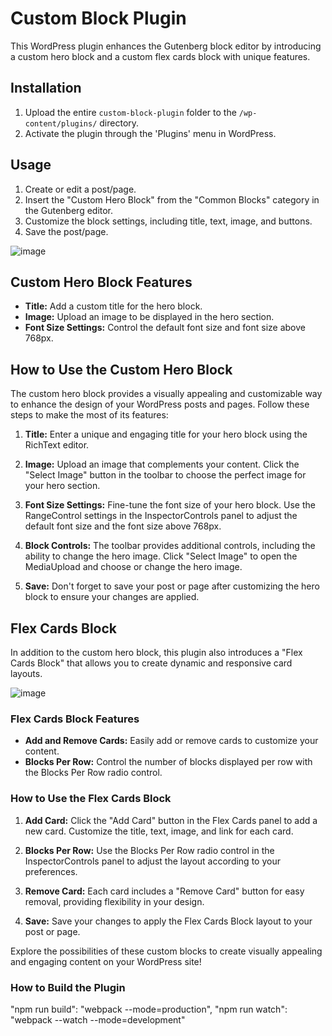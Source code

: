 # Custom Block Plugin

This WordPress plugin enhances the Gutenberg block editor by introducing a custom hero block and a custom flex cards block with unique features.

## Installation

1. Upload the entire `custom-block-plugin` folder to the `/wp-content/plugins/` directory.
2. Activate the plugin through the 'Plugins' menu in WordPress.

## Usage

1. Create or edit a post/page.
2. Insert the "Custom Hero Block" from the "Common Blocks" category in the Gutenberg editor.
3. Customize the block settings, including title, text, image, and buttons.
4. Save the post/page.

![image](https://github.com/Gerg12/gutenberg-block-library/assets/25252407/ed27c68d-61df-4285-b41d-79306b092181)

## Custom Hero Block Features

- **Title:** Add a custom title for the hero block.
- **Image:** Upload an image to be displayed in the hero section.
- **Font Size Settings:** Control the default font size and font size above 768px.

## How to Use the Custom Hero Block

The custom hero block provides a visually appealing and customizable way to enhance the design of your WordPress posts and pages. Follow these steps to make the most of its features:

1. **Title:** Enter a unique and engaging title for your hero block using the RichText editor.

2. **Image:** Upload an image that complements your content. Click the "Select Image" button in the toolbar to choose the perfect image for your hero section.

3. **Font Size Settings:** Fine-tune the font size of your hero block. Use the RangeControl settings in the InspectorControls panel to adjust the default font size and the font size above 768px.

4. **Block Controls:** The toolbar provides additional controls, including the ability to change the hero image. Click "Select Image" to open the MediaUpload and choose or change the hero image.

5. **Save:** Don't forget to save your post or page after customizing the hero block to ensure your changes are applied.

## Flex Cards Block

In addition to the custom hero block, this plugin also introduces a "Flex Cards Block" that allows you to create dynamic and responsive card layouts.

![image](https://github.com/Gerg12/gutenberg-block-library/assets/25252407/ff648cb2-2b82-400d-9f9a-4f0f6e1b06c7)

### Flex Cards Block Features

- **Add and Remove Cards:** Easily add or remove cards to customize your content.
- **Blocks Per Row:** Control the number of blocks displayed per row with the Blocks Per Row radio control.

### How to Use the Flex Cards Block

1. **Add Card:** Click the "Add Card" button in the Flex Cards panel to add a new card. Customize the title, text, image, and link for each card.

2. **Blocks Per Row:** Use the Blocks Per Row radio control in the InspectorControls panel to adjust the layout according to your preferences.

3. **Remove Card:** Each card includes a "Remove Card" button for easy removal, providing flexibility in your design.

4. **Save:** Save your changes to apply the Flex Cards Block layout to your post or page.

Explore the possibilities of these custom blocks to create visually appealing and engaging content on your WordPress site!

### How to Build the Plugin

"npm run build": "webpack --mode=production",
"npm run watch": "webpack --watch --mode=development"
